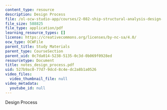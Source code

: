 ```yaml
---
content_type: resource
description: Design Process
file: /ol-ocw-studio-app/courses/2-082-ship-structural-analysis-design-13-122-spring-2003/527b9ac077d79dcd8c4edc2a8b1a0526_notes_design_process.pdf
file_size: 588825
file_type: application/pdf
learning_resource_types: []
license: https://creativecommons.org/licenses/by-nc-sa/4.0/
ocw_type: OCWFile
parent_title: Study Materials
parent_type: CourseSection
parent_uid: 0c7da014-5238-5135-0c3d-0b069f0928ed
resourcetype: Document
title: notes_design_process.pdf
uid: 527b9ac0-77d7-9dcd-8c4e-dc2a8b1a0526
video_files:
  video_thumbnail_file: null
video_metadata:
  youtube_id: null
---
```

Design Process